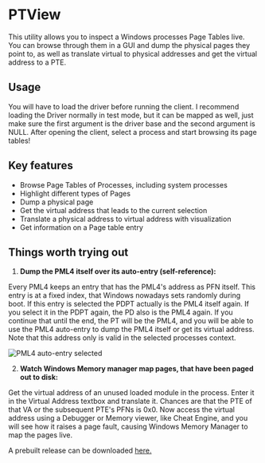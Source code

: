 # PTView
This utility allows you to inspect a Windows processes Page Tables live.
You can browse through them in a GUI and dump the physical pages they point to, as well as translate virtual to physical addresses and get the virtual address to a PTE.

## Usage
You will have to load the driver before running the client.
I recommend loading the Driver normally in test mode, but it can be mapped as well, just make sure the first argument is the driver base and the second argument is NULL.
After opening the client, select a process and start browsing its page tables!

## Key features

 - Browse Page Tables of Processes, including system processes
 - Highlight different types of Pages
 - Dump a physical page
 - Get the virtual address that leads to the current selection
 - Translate a physical address to virtual address with visualization
 - Get information on a Page table entry

## Things worth trying out

 1. **Dump the PML4 itself over its auto-entry (self-reference):**  

Every PML4 keeps an entry that has the PML4's address as PFN itself. This entry is at a fixed index, that Windows nowadays sets randomly during boot.
If this entry is selected the PDPT actually is the PML4 itself again. If you select it in the PDPT again, the PD also is the PML4 again. If you continue that until the end, the PT will be the PML4, and you will be able to use the PML4 auto-entry to dump the PML4 itself or get its virtual address.
Note that this address only is valid in the selected processes context.

![PML4 auto-entry selected](https://i.imgur.com/qUI7WDO.png) 

 2. **Watch Windows Memory manager map pages, that have been paged out to disk:**  

Get the virtual address of an unused loaded module in the process. Enter it in the Virtual Address textbox and translate it.
Chances are that the PTE of that VA or the subsequent PTE's PFNs is 0x0. 
Now access the virtual address using a Debugger or Memory viewer, like Cheat Engine, and you will see how it raises a page fault, causing Windows Memory Manager to map the pages live.


A prebuilt release can be downloaded [here.](https://www.unknowncheats.me/forum/downloads.php?do=file&id=36119)
